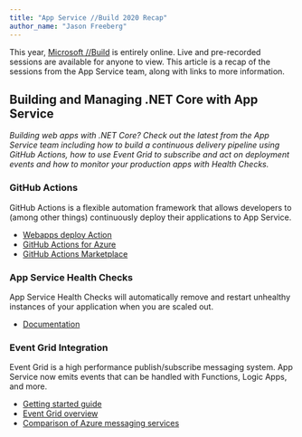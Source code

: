 ```yaml
---
title: "App Service //Build 2020 Recap"
author_name: "Jason Freeberg"
---
```


This year, [Microsoft //Build](https://mybuild.microsoft.com/) is entirely online. Live and pre-recorded sessions are available for anyone to view. This article is a recap of the sessions from the App Service team, along with links to more information.

## Building and Managing .NET Core with App Service

*Building web apps with .NET Core? Check out the latest from the App Service team including how to build a continuous delivery pipeline using GitHub Actions, how to use Event Grid to subscribe and act on deployment events and how to monitor your production apps with Health Checks.*

### GitHub Actions

GitHub Actions is a flexible automation framework that allows developers to (among other things) continuously deploy their applications to App Service.

- [Webapps deploy Action](https://github.com/Azure/webapps-deploy)
- [GitHub Actions for Azure](https://github.com/azure/actions)
- [GitHub Actions Marketplace](https://github.com/marketplace?type=actions)

### App Service Health Checks

App Service Health Checks will automatically remove and restart unhealthy instances of your application when you are scaled out.

- [Documentation](https://github.com/projectkudu/kudu/wiki/Health-Check-(Preview))

### Event Grid Integration

Event Grid is a high performance publish/subscribe messaging system. App Service now emits events that can be handled with Functions, Logic Apps, and more.

- [Getting started guide](https://azure.github.io/AppService/2020/05/11/event-grid-integration.html)
- [Event Grid overview](https://docs.microsoft.com/azure/event-grid/overview)
- [Comparison of Azure messaging services](https://docs.microsoft.com/azure/event-grid/compare-messaging-services)
